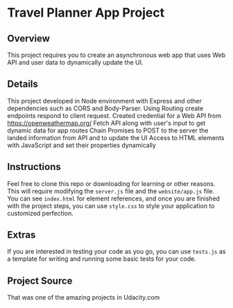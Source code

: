 # Travel Planner App Project

## Overview
This project requires you to create an asynchronous web app that uses Web API and user data to dynamically update the UI. 

## Details   
This project developed in Node environment with Express and other dependencies such as CORS and Body-Parser. 
Using Routing create endpoints respond to client request. 
Created credential for a Web API from https://openweathermap.org/
Fetch API along with user's input to get dynamic data for app routes
Chain Promises to POST to the server the landed information from API and to update the UI 
Access to HTML elements with JavaScript and set their properties dynamically


## Instructions
Feel free to clone this repo or downloading for learning or other reasons. This will require modifying the `server.js` file and the `website/app.js` file. You can see `index.html` for element references, and once you are finished with the project steps, you can use `style.css` to style your application to customized perfection.

## Extras
If you are interested in testing your code as you go, you can use `tests.js` as a template for writing and running some basic tests for your code.

## Project Source 
That was one of the amazing projects in Udacity.com 
